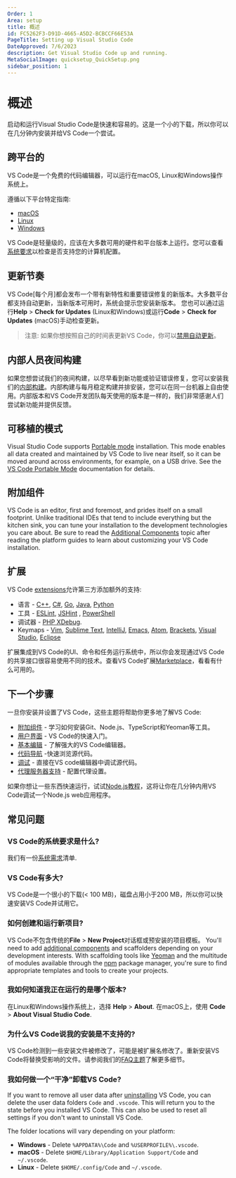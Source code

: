 ```yaml
---
Order: 1
Area: setup
title: 概述
id: FC5262F3-D91D-4665-A5D2-BCBCCF66E53A
PageTitle: Setting up Visual Studio Code
DateApproved: 7/6/2023
description: Get Visual Studio Code up and running.
MetaSocialImage: quicksetup_QuickSetup.png
sidebar_position: 1
---
```


# 概述

启动和运行Visual Studio Code是快速和容易的。这是一个小的下载，所以你可以在几分钟内安装并给VS Code一个尝试。

## 跨平台的

VS Code是一个免费的代码编辑器，可以运行在macOS, Linux和Windows操作系统上。

遵循以下平台特定指南:

- [macOS](/docs/setup/mac.md)
- [Linux](/docs/setup/linux.md)
- [Windows](/docs/setup/windows.md)

VS Code是轻量级的，应该在大多数可用的硬件和平台版本上运行。您可以查看[系统要求](/docs/supporting/requirements.md)以检查是否支持您的计算机配置。

## 更新节奏

VS Code[每个月]都会发布一个带有新特性和重要错误修复的新版本。大多数平台都支持自动更新，当新版本可用时，系统会提示您安装新版本。 您也可以通过运行**Help** > **Check for Updates** (Linux和Windows)或运行**Code** > **Check for Updates** (macOS)手动检查更新。

> 注意: 如果你想按照自己的时间表更新VS Code，你可以[禁用自动更新](/docs/supporting/faq.md#how-do-i-opt-out-of-vs-code-autoupdates)。

## 内部人员夜间构建

如果您想尝试我们的夜间构建，以尽早看到新功能或验证错误修复，您可以安装我们的[内部构建](/insiders)。内部构建与每月稳定构建并排安装，您可以在同一台机器上自由使用。内部版本和VS Code开发团队每天使用的版本是一样的，我们非常感谢人们尝试新功能并提供反馈。

## 可移植的模式

Visual Studio Code supports [Portable mode](https://en.wikipedia.org/wiki/Portable_application) installation. This mode enables all data created and maintained by VS Code to live near itself, so it can be moved around across environments, for example, on a USB drive. See the [VS Code Portable Mode](/docs/editor/portable.md) documentation for details.

## 附加组件

VS Code is an editor, first and foremost, and prides itself on a small footprint. Unlike traditional IDEs that tend to include everything but the kitchen sink, you can tune your installation to the development technologies you care about. Be sure to read the [Additional Components](/docs/setup/additional-components.md) topic after reading the platform guides to learn about customizing your VS Code installation.

## 扩展

VS Code [extensions](/docs/editor/extension-marketplace.md)允许第三方添加额外的支持:

- 语言 - [C++](/docs/languages/cpp.md), [C#](/docs/languages/csharp.md), [Go](/docs/languages/go.md), [Java](/docs/languages/java.md), [Python](/docs/languages/python.md)
- 工具 - [ESLint](https://marketplace.visualstudio.com/items/dbaeumer.vscode-eslint), [JSHint](https://marketplace.visualstudio.com/items/dbaeumer.jshint) , [PowerShell](https://marketplace.visualstudio.com/items?itemName=ms-vscode.PowerShell)
- 调试器 - [PHP XDebug](https://marketplace.visualstudio.com/items?itemName=xdebug.php-debug).
- Keymaps - [Vim](https://marketplace.visualstudio.com/items?itemName=vscodevim.vim), [Sublime Text](https://marketplace.visualstudio.com/items?itemName=ms-vscode.sublime-keybindings), [IntelliJ](https://marketplace.visualstudio.com/items?itemName=k--kato.intellij-idea-keybindings), [Emacs](https://marketplace.visualstudio.com/items?itemName=hiro-sun.vscode-emacs), [Atom](https://marketplace.visualstudio.com/items?itemName=ms-vscode.atom-keybindings), [Brackets](https://marketplace.visualstudio.com/items?itemName=ms-vscode.brackets-keybindings), [Visual Studio](https://marketplace.visualstudio.com/items?itemName=ms-vscode.vs-keybindings), [Eclipse](https://marketplace.visualstudio.com/items?itemName=alphabotsec.vscode-eclipse-keybindings)

扩展集成到VS Code的UI、命令和任务运行系统中，所以你会发现通过VS Code的共享接口很容易使用不同的技术。查看VS Code扩展[Marketplace](https://marketplace.visualstudio.com/vscode)，看看有什么可用的。

## 下一个步骤

一旦你安装并设置了VS Code，这些主题将帮助你更多地了解VS Code:

- [附加组件](/docs/setup/additional-components.md) - 学习如何安装Git、Node.js、TypeScript和Yeoman等工具。
- [用户界面](/docs/getstarted/userinterface.md) - VS Code的快速入门。
- [基本编辑](/docs/editor/codebasics.md) - 了解强大的VS Code编辑器。
- [代码导航](/docs/editor/editingevolved.md) -快速浏览源代码。
- [调试](/docs/editor/debugging.md) - 直接在VS code编辑器中调试源代码。
- [代理服务器支持](/docs/setup/network.md) - 配置代理设置。

如果你想让一些东西快速运行，试试[Node.js教程](/docs/nodejs/nodejs-tutorial.md)，这将让你在几分钟内用VS Code调试一个Node.js web应用程序。

## 常见问题

### VS Code的系统要求是什么?

我们有一份[系统需求](/docs/supporting/requirements.md)清单.

### VS Code有多大?

VS Code是一个很小的下载(< 100 MB)，磁盘占用小于200 MB，所以你可以快速安装VS Code并试用它。

### 如何创建和运行新项目?

VS Code不包含传统的**File** > **New Project**对话框或预安装的项目模板。
You'll need to add [additional components](/docs/setup/additional-components.md) and scaffolders depending on your development interests. With scaffolding tools like [Yeoman](https://yeoman.io/) and the multitude of modules available through the [npm](https://www.npmjs.com/) package manager, you're sure to find appropriate templates and tools to create your projects.

### 我如何知道我正在运行的是哪个版本?

在Linux和Windows操作系统上，选择 **Help** > **About**. 在macOS上，使用 **Code** > **About Visual Studio Code**.

### 为什么VS Code说我的安装是不支持的?

VS Code检测到一些安装文件被修改了，可能是被扩展名修改了。重新安装VS Code将替换受影响的文件。请参阅我们的[FAQ主题](/docs/supporting/faq.md#installation-appears-to-be-corrupt-unsupported)了解更多细节。

### 我如何做一个“干净”卸载VS Code?

If you want to remove all user data after [uninstalling](/docs/setup/uninstall.md) VS Code, you can delete the user data folders `Code` and `.vscode`. This will return you to the state before you installed VS Code. This can also be used to reset all settings if you don't want to uninstall VS Code.

The folder locations will vary depending on your platform:

- **Windows** - Delete `%APPDATA%\Code` and `%USERPROFILE%\.vscode`.
- **macOS** - Delete `$HOME/Library/Application Support/Code` and `~/.vscode`.
- **Linux** - Delete `$HOME/.config/Code` and `~/.vscode`.
